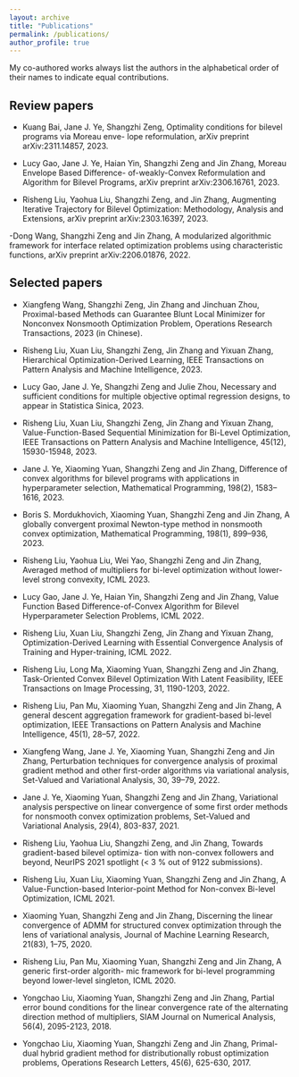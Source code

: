 ```yaml
---
layout: archive
title: "Publications"
permalink: /publications/
author_profile: true
---
```

My co-authored works always list the authors in the alphabetical order of their names to indicate equal contributions.

Review papers
----------
- Kuang Bai, Jane J. Ye, Shangzhi Zeng, Optimality conditions for bilevel programs via Moreau enve- lope reformulation, arXiv preprint arXiv:2311.14857, 2023.

- Lucy Gao, Jane J. Ye, Haian Yin, Shangzhi Zeng and Jin Zhang, Moreau Envelope Based Difference- of-weakly-Convex Reformulation and Algorithm for Bilevel Programs, arXiv preprint arXiv:2306.16761, 2023.

- Risheng Liu, Yaohua Liu, Shangzhi Zeng, and Jin Zhang, Augmenting Iterative Trajectory for Bilevel Optimization: Methodology, Analysis and Extensions, arXiv preprint arXiv:2303.16397, 2023.

-Dong Wang, Shangzhi Zeng and Jin Zhang, A modularized algorithmic framework for interface related optimization problems using characteristic functions, arXiv preprint arXiv:2206.01876, 2022. 


Selected papers
----------

- Xiangfeng Wang, Shangzhi Zeng, Jin Zhang and Jinchuan Zhou, Proximal-based Methods can Guarantee Blunt Local Minimizer for Nonconvex Nonsmooth Optimization Problem, Operations Research Transactions, 2023 (in Chinese).
	
- Risheng Liu, Xuan Liu, Shangzhi Zeng, Jin Zhang and Yixuan Zhang, Hierarchical Optimization-Derived Learning, IEEE Transactions on Pattern Analysis and Machine Intelligence, 2023.

- Lucy Gao, Jane J. Ye, Shangzhi Zeng and Julie Zhou, Necessary and sufficient conditions for multiple objective optimal regression designs, to appear in Statistica Sinica, 2023.

- Risheng Liu, Xuan Liu, Shangzhi Zeng, Jin Zhang and Yixuan Zhang, Value-Function-Based Sequential Minimization for Bi-Level Optimization, IEEE Transactions on Pattern Analysis and Machine Intelligence, 45(12), 15930-15948, 2023.

- Jane J. Ye, Xiaoming Yuan, Shangzhi Zeng and Jin Zhang, Difference of convex algorithms for bilevel programs with applications in hyperparameter selection, Mathematical Programming, 198(2), 1583–1616, 2023.

- Boris S. Mordukhovich, Xiaoming Yuan, Shangzhi Zeng and Jin Zhang, A globally convergent proximal Newton-type method in nonsmooth convex optimization, Mathematical Programming, 198(1), 899–936, 2023.

- Risheng Liu, Yaohua Liu, Wei Yao, Shangzhi Zeng and Jin Zhang, Averaged method of multipliers for bi-level optimization without lower-level strong convexity, ICML 2023.

- Lucy Gao, Jane J. Ye, Haian Yin, Shangzhi Zeng and Jin Zhang, Value Function Based Difference-of-Convex Algorithm for Bilevel Hyperparameter Selection Problems, ICML 2022.

- Risheng Liu, Xuan Liu, Shangzhi Zeng, Jin Zhang and Yixuan Zhang, Optimization-Derived Learning with Essential Convergence Analysis of Training and Hyper-training, ICML 2022.

- Risheng Liu, Long Ma, Xiaoming Yuan, Shangzhi Zeng and Jin Zhang, Task-Oriented Convex Bilevel Optimization With Latent Feasibility, IEEE Transactions on Image Processing, 31, 1190-1203, 2022.  
 
- Risheng Liu, Pan Mu, Xiaoming Yuan, Shangzhi Zeng and Jin Zhang, A general descent aggregation framework for gradient-based bi-level optimization, IEEE Transactions on Pattern Analysis and Machine Intelligence, 45(1), 28–57, 2022.

- Xiangfeng Wang, Jane J. Ye, Xiaoming Yuan, Shangzhi Zeng and Jin Zhang, Perturbation techniques for convergence analysis of proximal gradient method and other first-order algorithms via variational analysis, Set-Valued and Variational Analysis, 30, 39–79, 2022.

- Jane J. Ye, Xiaoming Yuan, Shangzhi Zeng and Jin Zhang, Variational analysis perspective on linear convergence of some first order methods for nonsmooth convex optimization problems, Set-Valued and Variational Analysis, 29(4), 803-837, 2021.

- Risheng Liu, Yaohua Liu, Shangzhi Zeng, and Jin Zhang, Towards gradient-based bilevel optimiza- tion with non-convex followers and beyond, NeurIPS 2021 spotlight (< 3 % out of 9122 submissions).

- Risheng Liu, Xuan Liu, Xiaoming Yuan, Shangzhi Zeng and Jin Zhang, A Value-Function-based Interior-point Method for Non-convex Bi-level Optimization, ICML 2021.

- Xiaoming Yuan, Shangzhi Zeng and Jin Zhang, Discerning the linear convergence of ADMM for structured convex optimization through the lens of variational analysis, Journal of Machine Learning Research, 21(83), 1–75, 2020.

- Risheng Liu, Pan Mu, Xiaoming Yuan, Shangzhi Zeng and Jin Zhang, A generic first-order algorith- mic framework for bi-level programming beyond lower-level singleton, ICML 2020.

- Yongchao Liu, Xiaoming Yuan, Shangzhi Zeng and Jin Zhang, Partial error bound conditions for the linear convergence rate of the alternating direction method of multipliers, SIAM Journal on Numerical Analysis, 56(4), 2095-2123, 2018.

- Yongchao Liu, Xiaoming Yuan, Shangzhi Zeng and Jin Zhang, Primal-dual hybrid gradient method for distributionally robust optimization problems, Operations Research Letters, 45(6), 625-630, 2017.
